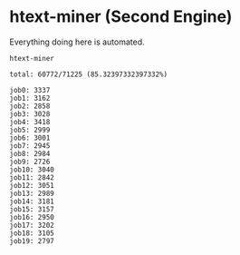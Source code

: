 # htext-miner (Second Engine)

Everything doing here is automated.

```
htext-miner

total: 60772/71225 (85.32397332397332%)

job0: 3337
job1: 3162
job2: 2858
job3: 3028
job4: 3418
job5: 2999
job6: 3001
job7: 2945
job8: 2984
job9: 2726
job10: 3040
job11: 2842
job12: 3051
job13: 2989
job14: 3181
job15: 3157
job16: 2950
job17: 3202
job18: 3105
job19: 2797
```